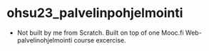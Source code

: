 # ohsu23_palvelinpohjelmointi
* Not built by me from Scratch. Built on top of one Mooc.fi Web-palvelinohjelmointi course excercise.
